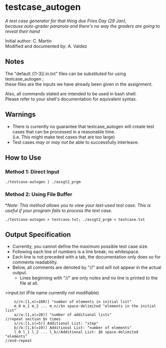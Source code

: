 # testcase_autogen
*A test case generator for that thing due Fries Day (29 Jan),  
because auto-grader paranoia and there's no way the graders are going to reveal their hand*

Initial author: C. Martin  
Modified and documented by: A. Valdez

## Notes
The "default /[1-3]/.in.txt" files can be substituted for using testcase_autogen ;  
these files are the inputs we have already been given in the assignment.

Also, all commands stated are intended to be used in bash shell.  
Please refer to your shell's documentation for equivalent syntax.

## Warnings
* There is currently no guarantee that testcase_autogen will create test cases that can be processed in a reasonable time.  
(i.e. This might make test cases that are too large)
* Test cases *may or may not be* able to successfully interleave.

## How to Use
### Method 1: Direct Input
	./testcase-autogen | ./assgt2_prgm

### Method 2: Using File Buffer
\**Note: This method allows you to view your last-used test case. This is useful if your program fails to process the test case.*

	./testcase-autogen > testcase.txt; ./assgt2_prgm < testcase.txt

## Output Specification
* Currently, you cannot define the maximum possible test case size.
* Following each line of numbers is a line break; no whitespace.
* Each line is not preceded with a tab, the documentation only does so for comments readability.
* Below, all comments are denoted by "//" and will not appear in the actual output.
  * Lines beginning with "//" are only notes and no line is printed to the file at all.

\>input.txt (File name currently not modifiable)

		n//n:[1,n(=100)] "number of elements in initial list"
		m_0 m_1 m_2 ... m_n//$n space-delimited "elements in the initial list"
		a//a:[1,a(=20)] "number of additional lists"
	//repeat section $n times
		s//s:[1,s(=5)] Additional List: "step"
		b//b:[1,b(=19)] Additional List: "number of elements"
		l_0 l_1 l_2 ... l_b//Additional List: $b space-delimited "elements"
	//end-repeat
